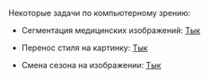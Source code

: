 Некоторые задачи по компьютерному зрению:

 - Сегментация медицинских изображений: [Тык](https://github.com/aogavrilov/CVModels/tree/master/Segmentation)

 - Перенос стиля на картинку: [Тык](https://github.com/aogavrilov/CVModels/tree/master/Style%20and%20multiStyle%20Transfer)
 
 - Смена сезона на изображении: [Тык](https://github.com/aogavrilov/CVModels/tree/master/Summer2Winter)
